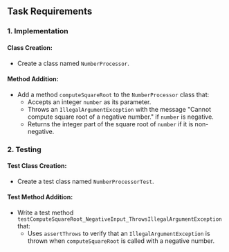 ## Task Requirements

### 1. Implementation

#### Class Creation:
- Create a class named `NumberProcessor`.

#### Method Addition:
- Add a method `computeSquareRoot` to the `NumberProcessor` class that:
  - Accepts an integer `number` as its parameter.
  - Throws an `IllegalArgumentException` with the message "Cannot compute square root of a negative number." if `number` is negative.
  - Returns the integer part of the square root of `number` if it is non-negative.

### 2. Testing

#### Test Class Creation:
- Create a test class named `NumberProcessorTest`.

#### Test Method Addition:
- Write a test method `testComputeSquareRoot_NegativeInput_ThrowsIllegalArgumentException` that:
  - Uses `assertThrows` to verify that an `IllegalArgumentException` is thrown when `computeSquareRoot` is called with a negative number.
